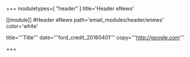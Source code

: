 +++
moduletypes=[ "header" ]
title='Header eNews'

[[module]] #Header eNews
path='email_modules/header/enews'
color='white'

  title='''Title'''
  date='''ford_credit_20160401'''
  copy='''http://google.com'''

+++
